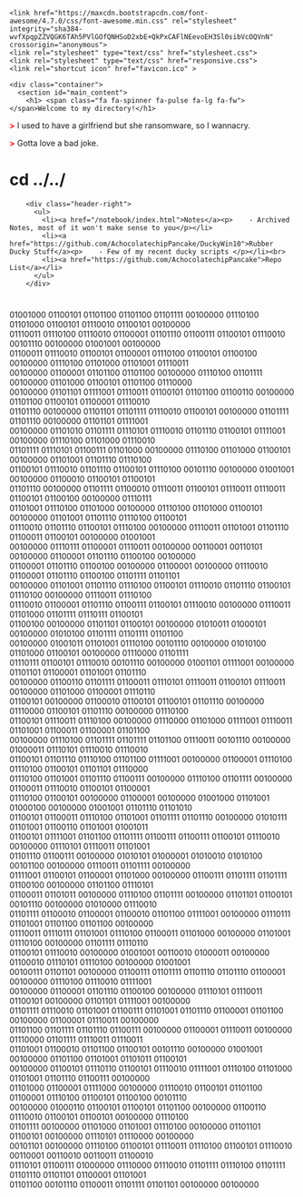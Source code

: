 <html>
  <head>
    <meta charset="utf-8">
    <meta name="viewport" content="width=device-width, initial-scale=1.0">

    <link href="https://maxcdn.bootstrapcdn.com/font-awesome/4.7.0/css/font-awesome.min.css" rel="stylesheet" integrity="sha384-wvfXpqpZZVQGK6TAh5PVlGOfQNHSoD2xbE+QkPxCAFlNEevoEH3Sl0sibVcOQVnN" crossorigin="anonymous">
    <link rel="stylesheet" type="text/css" href="stylesheet.css">
    <link rel="stylesheet" type="text/css" href="responsive.css">
    <link rel="shortcut icon" href="favicon.ico" >

    <div class="container">
      <section id="main_content">
        <h1> <span class="fa fa-spinner fa-pulse fa-lg fa-fw"></span>Welcome to my directory!</h1>

<p><strong style="color: red;"> ></strong> I used to have a girlfriend but she ransomware, so I wannacry.</p>

<p><strong style="color: red;"> ></strong> Gotta love a bad joke.</p>
        
<h1><span class="fa-stack fa-lg"><i class="fa fa-square fa-stack-2x"></i><i class="fa fa-terminal fa-stack-1x fa-inverse"></i></span>  cd ../../</h1>

        <div class="header-right">
          <ul>
            <li><a href="/notebook/index.html">Notes</a><p>    - Archived Notes, most of it won't make sense to you</p></li>
            <li><a href="https://github.com/AchocolatechipPancake/DuckyWin10">Rubber Ducky Stuff</a><p>    - Few of my recent ducky scripts </p></li><br>
            <li><a href="https://github.com/AchocolatechipPancake">Repo List</a></li>
          </ul>
        </div>

<footer style="padding-top: 25px;">01001000 01100101 01101100 01101100 01101111 00100000 01110100 01101000 01100101 01110010 01100101 00100000 <br>
01110011 01110100 01110010 01100001 01101110 01100111 01100101 01110010 00101110 00100000 01001001 00100000 <br>
01100011 01110010 01100101 01100001 01110100 01100101 01100100 00100000 01110100 01101000 01101001 01110011 <br>
00100000 01100001 01101100 01101100 00100000 01110100 01101111 00100000 01101000 01100101 01101100 01110000 <br>
00100000 01101101 01111001 01110011 01100101 01101100 01100110 00100000 01101100 01100101 01100001 01110010 <br>
01101110 00100000 01101101 01101111 01110010 01100101 00100000 01101111 01101110 00100000 01101101 01111001 <br>
00100000 01101010 01101111 01110101 01110010 01101110 01100101 01111001 00100000 01110100 01101000 01110010 <br>
01101111 01110101 01100111 01101000 00100000 01110100 01101000 01100101 00100000 01101001 01101110 01110100 <br>
01100101 01110010 01101110 01100101 01110100 00101110 00100000 01001001 00100000 01100010 01100101 01100101 <br>
01101110 00100000 01101111 01100010 01110011 01100101 01110011 01110011 01100101 01100100 00100000 01110111 <br>
01101001 01110100 01101000 00100000 01110100 01101000 01100101 00100000 01101001 01101110 01110100 01100101 <br>
01110010 01101110 01100101 01110100 00100000 01110011 01101001 01101110 01100011 01100101 00100000 01001001 <br>
00100000 01110111 01100001 01110011 00100000 00110001 00110101 00100000 01100001 01101110 01100100 00100000 <br>
01100001 01101110 01100100 00100000 01100001 00100000 01110010 01100001 01101110 01100100 01101111 01101101 <br>
00100000 01101001 01101110 01110100 01100101 01110010 01101110 01100101 01110100 00100000 01110011 01110100 <br>
01110010 01100001 01101110 01100111 01100101 01110010 00100000 01110011 01101000 01101111 01110111 01100101 <br>
01100100 00100000 01101101 01100101 00100000 01010011 01000101 00100000 01010100 01101111 01101111 01101100 <br>
00100000 01001011 01101001 01110100 00101110 00100000 01010100 01101000 01100101 00100000 01110000 01101111 <br>
01110111 01100101 01110010 00101110 00100000 01001101 01111001 00100000 01101101 01100001 01101001 01101110 <br>
00100000 01100110 01101111 01100011 01110101 01110011 01100101 01110011 00100000 01101000 01100001 01110110 <br>
01100101 00100000 01100010 01100101 01100101 01101110 00100000 01110000 01100101 01101110 00100000 01110100 <br>
01100101 01110011 01110100 00100000 01110000 01101000 01111001 01110011 01101001 01100011 01100001 01101100 <br>
00100000 01110100 01101111 01101111 01101100 01110011 00101110 00100000 01000011 01110101 01110010 01110010 <br>
01100101 01101110 01110100 01101100 01111001 00100000 01100001 01110100 01110100 01100101 01101101 01110000 <br>
01110100 01101001 01101110 01100111 00100000 01110100 01101111 00100000 01100011 01110010 01100101 01100001 <br>
01110100 01100101 00100000 01100001 00100000 01001000 01101001 01000100 00100000 01001001 01101110 01101010 <br>
01100101 01100011 01110100 01101001 01101111 01101110 00100000 01010111 01101001 01100110 01101001 01001011 <br>
01100101 01111001 01101100 01101111 01100111 01100111 01100101 01110010 00100000 01110101 01110011 01101001 <br>
01101110 01100111 00100000 01010101 01000001 01010010 01010100 00101100 00100000 01110011 01101111 00100000 <br>
01111001 01100101 01100001 01101000 00100000 01100111 01101111 01101111 01100100 00100000 01101100 01110101 <br>
01100011 01101011 00100000 01110100 01101111 00100000 01101101 01100101 00101110 00100000 01010000 01110010 <br>
01101111 01100010 01100001 01100010 01101100 01111001 00100000 01110111 01101001 01101100 01101100 00100000 <br>
01110011 01110111 01101001 01110100 01100011 01101000 00100000 01101001 01110100 00100000 01101111 01110110 <br>
01100101 01110010 00100000 01001001 00110010 01000011 00100000 01100010 01110101 01110100 00100000 01001001 <br>
00100111 01101101 00100000 01100111 01101111 01101110 01101110 01100001 00100000 01110100 01110010 01111001 <br>
00100000 01100001 01101110 01100100 00100000 01110101 01110011 01100101 00100000 01101101 01111001 00100000 <br>
01101111 01110010 01101001 01100111 01101001 01101110 01100001 01101100 00100000 01100001 01110011 00100000 <br>
01101100 01101111 01101110 01100111 00100000 01100001 01110011 00100000 01110000 01101111 01110011 01110011 <br>
01101001 01100010 01101100 01100101 00101110 00100000 01001001 00100000 01101100 01101001 01101011 01100101 <br>
00100000 01100101 01110110 01100101 01110010 01111001 01110100 01101000 01101001 01101110 01100111 00100000 <br>
01101000 01100001 01111000 00100000 01110010 01100101 01101100 01100001 01110100 01100101 01100100 00101110 <br>
00100000 01000110 01100101 01100101 01101100 00100000 01100110 01110010 01100101 01100101 00100000 01110100 <br>
01101111 00100000 01101000 01101001 01110100 00100000 01101101 01100101 00100000 01110101 01110000 00100000 <br>
00101101 00100000 01110100 01100101 01110011 01110100 01100101 01110010 00110001 00110010 00110011 01100010 <br>
01110101 01100111 01000000 01110000 01110010 01101111 01110100 01101111 01101110 01101101 01100001 01101001 <br>
01101100 00101110 01100011 01101111 01101101 00100000 00100000 </footer>
